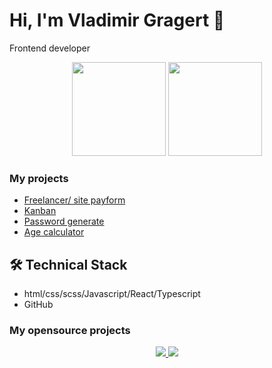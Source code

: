 # Hi, I'm Vladimir Gragert 👋
Frontend developer

<p align='center'>
   <a href="https://github-readme-stats.vercel.app/api?username=romankh3&show_icons=true&count_private=true"><img
           height=150
           src="https://github-readme-stats.vercel.app/api?username=romankh3&show_icons=true&count_private=true"/></a>
   <a href="https://github.com/romankh3/github-readme-stats"><img height=150
                                                                  src="https://github-readme-stats.vercel.app/api/top-langs/?username=romankh3&layout=compact"/></a>
</p>


### My projects
*   <a href="http://hosts.su/">Freelancer/ site payform</a>
*   <a href="https://kanban-task-management-web-app-brown.vercel.app/">Kanban</a>
*   <a href="password-generator-app-gragert-mwitt8mx4-gragertvd.vercel.app/">Password generate</a>
*   <a href="age-calculator-app-main-gragert-1hjqjfyei-gragertvd.vercel.app/">Age calculator</a>

## 🛠 Technical Stack
*   html/css/scss/Javascript/React/Typescript   
*   GitHub

### My opensource projects

<!-- <div align="center" style="margin: 40px 0">
   <a href="https://github.com/romankh3/github-profile-views-counter">
       <img width="175px" src="https://komarev.com/ghpvc/?username=romankh3&color=DE002D">
   </a>
</div> -->

<p align='center'>
   <a href="mailto:gragertvd@gmail.com">
       <img src="https://img.shields.io/badge/linkedin-%230077B5.svg?&style=for-the-badge&logo=linkedin&logoColor=white"/>
   </a>
   <a href="https://t.me/gragert_vd">
       <img src="https://img.shields.io/badge/Telegram-2CA5E0?style=for-the-badge&logo=telegram&logoColor=white"/>
   </a>
</p>
